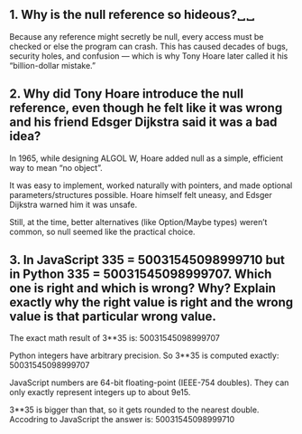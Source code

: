 ## 1. Why is the null reference so hideous?␣␣


Because any reference might secretly be null, every access must be checked or else the program can crash.
This has caused decades of bugs, security holes, and confusion — which is why Tony Hoare later called it his “billion-dollar mistake.”


## 2. Why did Tony Hoare introduce the null reference, even though he felt like it was wrong and his friend Edsger Dijkstra said it was a bad idea?


In 1965, while designing ALGOL W, Hoare added null as a simple, efficient way to mean “no object”.

It was easy to implement, worked naturally with pointers, and made optional parameters/structures possible.
Hoare himself felt uneasy, and Edsger Dijkstra warned him it was unsafe.

Still, at the time, better alternatives (like Option/Maybe types) weren’t common, so null seemed like the practical choice.


## 3. In JavaScript 3**35 = 50031545098999710 but in Python 3**35 = 50031545098999707. Which one is right and which is wrong? Why? Explain exactly why the right value is right and the wrong value is that particular wrong value. 


The exact math result of 3**35 is:
50031545098999707

Python integers have arbitrary precision.
So 3**35 is computed exactly:
50031545098999707

JavaScript numbers are 64-bit floating-point (IEEE-754 doubles).
They can only exactly represent integers up to about 9e15.

3**35 is bigger than that, so it gets rounded to the nearest double. Accodring to JavaScript the answer is:
50031545098999710
